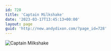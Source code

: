 ```yaml
---
id: 728
title: 'Captain Milkshake'
date: '2023-03-17T13:45:13+00:00'
layout: page
guid: 'http://new.andydixon.com/?page_id=728'
---
```


![Captain Milkshake](https://i0.wp.com/assets.g8x2.ldn.idrivee2-23.com/posters/Captain%20Milkshake%2001.jpg?w=1200&ssl=1 "Captain Milkshake")
